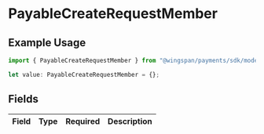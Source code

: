 # PayableCreateRequestMember

## Example Usage

```typescript
import { PayableCreateRequestMember } from "@wingspan/payments/sdk/models/shared";

let value: PayableCreateRequestMember = {};
```

## Fields

| Field       | Type        | Required    | Description |
| ----------- | ----------- | ----------- | ----------- |